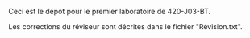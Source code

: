 Ceci est le dépôt pour le premier laboratoire de 420-J03-BT.

Les corrections du réviseur sont décrites dans le fichier "Révision.txt".